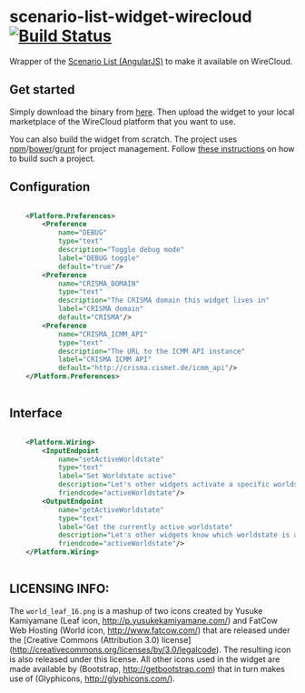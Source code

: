 scenario-list-widget-wirecloud [![Build Status](http://ci.cismet.de/buildStatus/icon?job=scenario-list-widget-wirecloud)](https://ci.cismet.de/view/html5%20javascript/job/scenario-list-widget-wirecloud/)
==============================

Wrapper of the [Scenario List (AngularJS)](https://github.com/crismaproject/scenario-list-widget-angular) to make it available on WireCloud.

## Get started

Simply download the binary from [here](http://crisma.cismet.de/lib/wirecloud/crisma-scenario-list-widget-wirecloud.wgt). Then upload the widget to your local marketplace of the WireCloud platform that you want to use.

You can also build the widget from scratch. The project uses [npm](https://www.npmjs.org/)/[bower](http://bower.io/)/[grunt](http://gruntjs.com/) for project management. Follow [these instructions](https://gist.github.com/mscholl/a0aef5a8c6664dc275b5) on how to build such a project.

## Configuration

```xml

    <Platform.Preferences>
        <Preference 
            name="DEBUG" 
            type="text" 
            description="Toggle debug mode" 
            label="DEBUG toggle" 
            default="true"/>
        <Preference 
            name="CRISMA_DOMAIN" 
            type="text" 
            description="The CRISMA domain this widget lives in" 
            label="CRISMA domain" 
            default="CRISMA"/>
        <Preference 
            name="CRISMA_ICMM_API" 
            type="text" 
            description="The URL to the ICMM API instance" 
            label="CRISMA ICMM API" 
            default="http://crisma.cismet.de/icmm_api"/>
    </Platform.Preferences>
  
```

## Interface

```xml

    <Platform.Wiring>
        <InputEndpoint
            name="setActiveWorldstate"
            type="text"
            label="Set Worldstate active"
            description="Let's other widgets activate a specific worldstate. The text has to be a worldstate id only so every widget has to agree on a single ICMS instance"
            friendcode="activeWorldstate"/>
        <OutputEndpoint
            name="getActiveWorldstate"
            type="text"
            label="Get the currently active worldstate"
            description="Let's other widgets know which worldstate is active. The text is a worldstate id only so every widget has to agree on a single ICMS instance"
            friendcode="activeWorldstate"/>
    </Platform.Wiring>
    
```


## LICENSING INFO: 

The <code>world_leaf_16.png</code> is a mashup of two icons created by Yusuke Kamiyamane 
(Leaf icon, http://p.yusukekamiyamane.com/) and FatCow Web Hosting (World icon, http://www.fatcow.com/) that are 
released under the [Creative Commons (Attribution 3.0) license] (http://creativecommons.org/licenses/by/3.0/legalcode).
The resulting icon is also released under this license. All other icons used in the widget are made available by 
(Bootstrap, http://getbootstrap.com) that in turn makes use of (Glyphicons, http://glyphicons.com/).
